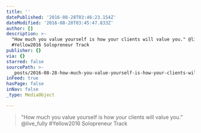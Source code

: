 ```yaml
---
title: ''
datePublished: '2016-08-28T03:46:23.154Z'
dateModified: '2016-08-28T03:45:47.833Z'
author: []
description: >-
  "How much you value yourself is how your clients will value you." @live_fully
  #Yellow2016 Solopreneur Track
publisher: {}
via: {}
starred: false
sourcePath: >-
  _posts/2016-08-28-how-much-you-value-yourself-is-how-your-clients-will-value.md
inFeed: true
hasPage: false
inNav: false
_type: MediaObject

---
```

> "How much you value yourself is how your clients will value you." @live\_fully \#Yellow2016 Solopreneur Track